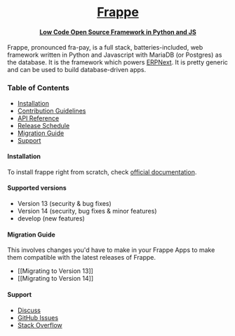 <div align="center">
   <a href="https://frappe.io">
      <h1>Frappe</h1>
      <h4>Low Code Open Source Framework in Python and JS</h4>
   </a>
</div>

Frappe, pronounced fra-pay, is a full stack, batteries-included, web
framework written in Python and Javascript with MariaDB (or Postgres) as the database.
It is the framework which powers [ERPNext](//erpnext.com). It is pretty generic and can
be used to build database-driven apps.

### Table of Contents
* [Installation](#installation)
* [Contribution Guidelines](https://github.com/frappe/erpnext/wiki/Contribution-Guidelines)
* [API Reference](https://frappeframework.com/docs/user/en/api)
* [Release Schedule](#release-schedule)
* [Migration Guide](#migration-guide)
* [Support](#support)


#### Installation

To install frappe right from scratch, check [official documentation](https://frappeframework.com/docs/v14/user/en/installation).

#### Supported versions

- Version 13 (security & bug fixes)
- Version 14 (security, bug fixes & minor features)
- develop (new features)


#### Migration Guide

This involves changes you'd have to make in your Frappe Apps to make them compatible with the latest releases of Frappe.

* [[Migrating to Version 13]]
* [[Migrating to Version 14]]

#### Support
* [Discuss](https://discuss.erpnext.com)
* [GitHub Issues](https://github.com/frappe/frappe/issues)
* [Stack Overflow](https://stackoverflow.com/questions/tagged/frappe)
